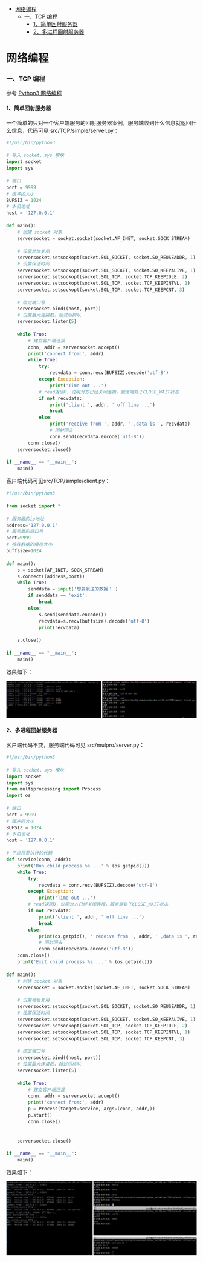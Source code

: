 <!-- START doctoc generated TOC please keep comment here to allow auto update -->
<!-- DON'T EDIT THIS SECTION, INSTEAD RE-RUN doctoc TO UPDATE -->

- [网络编程](#%E7%BD%91%E7%BB%9C%E7%BC%96%E7%A8%8B)
    - [一、TCP 编程](#%E4%B8%80tcp-%E7%BC%96%E7%A8%8B)
      - [1、简单回射服务器](#1%E7%AE%80%E5%8D%95%E5%9B%9E%E5%B0%84%E6%9C%8D%E5%8A%A1%E5%99%A8)
      - [2、多进程回射服务器](#2%E5%A4%9A%E8%BF%9B%E7%A8%8B%E5%9B%9E%E5%B0%84%E6%9C%8D%E5%8A%A1%E5%99%A8)

<!-- END doctoc generated TOC please keep comment here to allow auto update -->

# 网络编程

### 一、TCP 编程

参考 [Python3 网络编程](https://www.runoob.com/python3/python3-socket.html)

#### 1、简单回射服务器

一个简单的只对一个客户端服务的回射服务器案例，服务端收到什么信息就返回什么信息，代码可见 src/TCP/simple/server.py：

```python
#!/usr/bin/python3

# 导入 socket、sys 模块
import socket
import sys

# 端口
port = 9999
# 缓冲区大小
BUFSIZ = 1024
# 本机地址
host = '127.0.0.1'

def main():
	# 创建 socket 对象
	serversocket = socket.socket(socket.AF_INET, socket.SOCK_STREAM) 

	# 设置地址复用
	serversocket.setsockopt(socket.SOL_SOCKET, socket.SO_REUSEADDR, 1)
	# 设置保活时间
	serversocket.setsockopt(socket.SOL_SOCKET, socket.SO_KEEPALIVE, 1)
	serversocket.setsockopt(socket.SOL_TCP, socket.TCP_KEEPIDLE, 2)
	serversocket.setsockopt(socket.SOL_TCP, socket.TCP_KEEPINTVL, 1)
	serversocket.setsockopt(socket.SOL_TCP, socket.TCP_KEEPCNT, 3)
		
	# 绑定端口号
	serversocket.bind((host, port))
	# 设置最大连接数，超过后排队
	serversocket.listen(5)

	while True:
		# 建立客户端连接
		conn, addr = serversocket.accept()  
		print('connect from:', addr)
		while True: 
			try:
				recvdata = conn.recv(BUFSIZ).decode('utf-8')
			except Exception:
				print('Time out ...')
			# read返回0，说明对方已经关闭连接，服务端处于CLOSE_WAIT状态
			if not recvdata:
				print('client ', addr, ' off line ...')
				break
			else:
				print('receive from ', addr, ' ,data is ', recvdata)
				# 回射回去
				conn.send(recvdata.encode('utf-8'))
		conn.close()		
	serversocket.close()
	
if __name__ == "__main__":
    main()
```

客户端代码可见src/TCP/simple/client.py：

```python
#!/usr/bin/python3

from socket import *

# 服务器的ip地址
address='127.0.0.1'   
# 服务器的端口号
port=9999           
# 接收数据的缓存大小
buffsize=1024   

def main():     
	s = socket(AF_INET, SOCK_STREAM)
	s.connect((address,port))
	while True:
		senddata = input('想要发送的数据：')
		if senddata == 'exit':
			break
		else:
			s.send(senddata.encode())
			recvdata=s.recv(buffsize).decode('utf-8')
			print(recvdata)
		
	s.close()

if __name__ == "__main__":
    main()
```

效果如下：

![](./img/echo.jpg)

#### 2、多进程回射服务器

客户端代码不变，服务端代码可见 src/mulpro/server.py：

```python
#!/usr/bin/python3

# 导入 socket、sys 模块
import socket
import sys
from multiprocessing import Process
import os

# 端口
port = 9999
# 缓冲区大小
BUFSIZ = 1024
# 本机地址
host = '127.0.0.1'

# 子进程要执行的代码
def service(conn, addr):
	print('Run child process %s ...' % (os.getpid()))
	while True: 
		try:
			recvdata = conn.recv(BUFSIZ).decode('utf-8')
		except Exception:
			print('Time out ...')
		# read返回0，说明对方已经关闭连接，服务端处于CLOSE_WAIT状态
		if not recvdata:
			print('client ', addr, ' off line ...')
			break
		else:
			print(os.getpid(), ' receive from ', addr, ' ,data is ', recvdata)
			# 回射回去
			conn.send(recvdata.encode('utf-8'))		
	conn.close()
	print('Exit child process %s ...' % (os.getpid()))
	
def main():
	# 创建 socket 对象
	serversocket = socket.socket(socket.AF_INET, socket.SOCK_STREAM) 

	# 设置地址复用
	serversocket.setsockopt(socket.SOL_SOCKET, socket.SO_REUSEADDR, 1)
	# 设置保活时间
	serversocket.setsockopt(socket.SOL_SOCKET, socket.SO_KEEPALIVE, 1)
	serversocket.setsockopt(socket.SOL_TCP, socket.TCP_KEEPIDLE, 2)
	serversocket.setsockopt(socket.SOL_TCP, socket.TCP_KEEPINTVL, 1)
	serversocket.setsockopt(socket.SOL_TCP, socket.TCP_KEEPCNT, 3)
		
	# 绑定端口号
	serversocket.bind((host, port))
	# 设置最大连接数，超过后排队
	serversocket.listen(5)

	while True:
		# 建立客户端连接
		conn, addr = serversocket.accept()  
		print('connect from:', addr)
		p = Process(target=service, args=(conn, addr,))
		p.start()
		conn.close()

					
	serversocket.close()
	
if __name__ == "__main__":
    main()
```

效果如下：

![](./img/mulpro.jpg)
